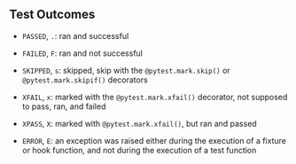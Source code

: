 ## Test Outcomes

- `PASSED`, `.`: ran and successful

- `FAILED`, `F`: ran and not successful

- `SKIPPED`, `s`: skipped, skip with the `@pytest.mark.skip()` or `@pytest.mark.skipif()` decorators

- `XFAIL`, `x`: marked with the `@pytest.mark.xfail()` decorator, not supposed to pass, ran, and failed

- `XPASS`, `X`: marked with `@pytest.mark.xfail()`, but ran and passed

- `ERROR`, `E`: an exception was raised either during the execution of a fixture or hook function, and not during the execution of a test function
